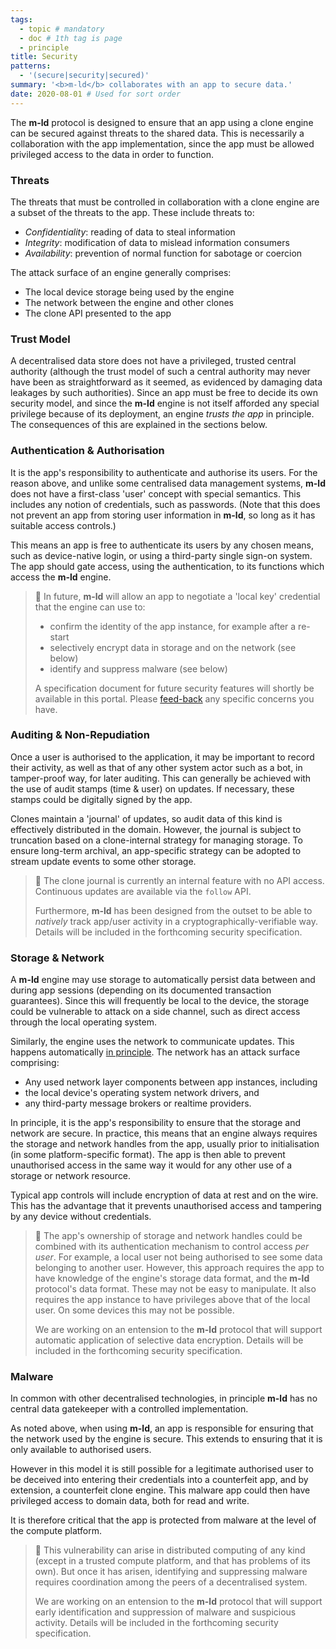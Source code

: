 ```yaml
---
tags:
  - topic # mandatory
  - doc # 1th tag is page
  - principle
title: Security
patterns:
  - '(secure|security|secured)'
summary: '<b>m-ld</b> collaborates with an app to secure data.'
date: 2020-08-01 # Used for sort order
---
```

The **m-ld** protocol is designed to ensure that an app using a clone engine can
be secured against threats to the shared data. This is necessarily a
collaboration with the app implementation, since the app must be allowed
privileged access to the data in order to function.

### Threats
The threats that must be controlled in collaboration with a clone engine are a
subset of the threats to the app. These include threats to:
- *Confidentiality*: reading of data to steal information
- *Integrity*: modification of data to mislead information consumers
- *Availability*: prevention of normal function for sabotage or coercion

The attack surface of an engine generally comprises:
- The local device storage being used by the engine
- The network between the engine and other clones
- The clone API presented to the app

### Trust Model
A decentralised data store does not have a privileged, trusted central authority
(although the trust model of such a central authority may never have been as
straightforward as it seemed, as evidenced by damaging data leakages by such
authorities). Since an app must be free to decide its own security model, and
since the **m-ld** engine is not itself afforded any special privilege because
of its deployment, an engine *trusts the app* in principle. The consequences of
this are explained in the sections below.

### Authentication & Authorisation
It is the app's responsibility to authenticate and authorise its users. For the
reason above, and unlike some centralised data management systems, **m-ld** does
not have a first-class 'user' concept with special semantics. This includes any
notion of credentials, such as passwords. (Note that this does not prevent an
app from storing user information in **m-ld**, so long as it has suitable access
controls.)

This means an app is free to authenticate its users by any chosen means, such as
device-native login, or using a third-party single sign-on system. The app
should gate access, using the authentication, to its functions which access the
**m-ld** engine.

> 🚧 In future, **m-ld** will allow an app to negotiate a 'local key' credential
> that the engine can use to:
> - confirm the identity of the app instance, for example after a re-start
> - selectively encrypt data in storage and on the network (see below)
> - identify and suppress malware (see below)
>
> A specification document for future security features will shortly be
> available in this portal. Please
> [feed-back](https://github.com/m-ld/feedback/issues) any specific concerns you
> have.

### Auditing & Non-Repudiation
Once a user is authorised to the application, it may be important to record
their activity, as well as that of any other system actor such as a bot, in
tamper-proof way, for later auditing. This can generally be achieved with the
use of audit stamps (time & user) on updates. If necessary, these stamps could
be digitally signed by the app.

Clones maintain a 'journal' of updates, so audit data of this kind is
effectively distributed in the domain. However, the journal is subject to
truncation based on a clone-internal strategy for managing storage. To ensure
long-term archival, an app-specific strategy can be adopted to stream update
events to some other storage.

> 🚧 The clone journal is currently an internal feature with no API access.
> Continuous updates are available via the `follow` API.
> 
> Furthermore, **m-ld** has been designed from the outset to be able to
> *natively* track app/user activity in a cryptographically-verifiable way.
> Details will be included in the forthcoming security specification.

### Storage & Network
A **m-ld** engine may use storage to automatically persist data between and
during app sessions (depending on its documented transaction guarantees). Since
this will frequently be local to the device, the storage could be vulnerable to
attack on a side channel, such as direct access through the local operating
system.

Similarly, the engine uses the network to communicate updates. This happens
automatically [in&nbsp;principle](/doc/#realtime). The network has an attack
surface comprising:
- Any used network layer components between app instances, including
- the local device's operating system network drivers, and
- any third-party message brokers or realtime providers.

In principle, it is the app's responsibility to ensure that the storage and
network are secure. In practice, this means that an engine always requires the
storage and network handles from the app, usually prior to initialisation (in
some platform-specific format). The app is then able to prevent unauthorised
access in the same way it would for any other use of a storage or network
resource.

Typical app controls will include encryption of data at rest and on the wire.
This has the advantage that it prevents unauthorised access and tampering by any
device without credentials.

> 🚧 The app's ownership of storage and network handles could be combined with
> its authentication mechanism to control access *per user*. For example, a
> local user not being authorised to see some data belonging to another user.
> However, this approach requires the app to have knowledge of the engine's
> storage data format, and the **m-ld** protocol's data format. These may not be
> easy to manipulate. It also requires the app instance to have privileges above
> that of the local user. On some devices this may not be possible.
>
> We are working on an entension to the **m-ld** protocol that will support
> automatic application of selective data encryption. Details will be included
> in the forthcoming security specification.

### Malware
In common with other decentralised technologies, in principle **m-ld** has no
central data gatekeeper with a controlled implementation.

As noted above, when using **m-ld**, an app is responsible for ensuring that the
network used by the engine is secure. This extends to ensuring that it is only
available to authorised users.

However in this model it is still possible for a legitimate authorised user to
be deceived into entering their credentials into a counterfeit app, and by
extension, a counterfeit clone engine. This malware app could then have
privileged access to domain data, both for read and write.

It is therefore critical that the app is protected from malware at the level of
the compute platform.

> 🚧 This vulnerability can arise in distributed computing of any kind (except
> in a trusted compute platform, and that has problems of its own). But once it
> has arisen, identifying and suppressing malware requires coordination among
> the peers of a decentralised system.
>
> We are working on an entension to the **m-ld** protocol that will support
> early identification and suppression of malware and suspicious activity.
> Details will be included in the forthcoming security specification.
